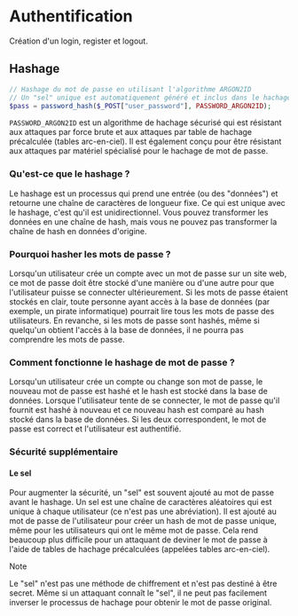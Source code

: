 # Authentification

Création d'un login, register et logout.

## Hashage

```php
// Hashage du mot de passe en utilisant l'algorithme ARGON2ID
// Un "sel" unique est automatiquement généré et inclus dans le hachage du mot de passe
$pass = password_hash($_POST["user_password"], PASSWORD_ARGON2ID);
```

`PASSWORD_ARGON2ID` est un algorithme de hachage sécurisé qui est résistant aux attaques par force brute et aux attaques par table de hachage précalculée (tables arc-en-ciel). Il est également conçu pour être résistant aux attaques par matériel spécialisé pour le hachage de mot de passe.

### Qu'est-ce que le hashage ?

Le hashage est un processus qui prend une entrée (ou des "données") et retourne une chaîne de caractères de longueur fixe. Ce qui est unique avec le hashage, c'est qu'il est unidirectionnel. Vous pouvez transformer les données en une chaîne de hash, mais vous ne pouvez pas transformer la chaîne de hash en données d'origine.

### Pourquoi hasher les mots de passe ?

Lorsqu'un utilisateur crée un compte avec un mot de passe sur un site web, ce mot de passe doit être stocké d'une manière ou d'une autre pour que l'utilisateur puisse se connecter ultérieurement. Si les mots de passe étaient stockés en clair, toute personne ayant accès à la base de données (par exemple, un pirate informatique) pourrait lire tous les mots de passe des utilisateurs. En revanche, si les mots de passe sont hashés, même si quelqu'un obtient l'accès à la base de données, il ne pourra pas comprendre les mots de passe.

### Comment fonctionne le hashage de mot de passe ?

Lorsqu'un utilisateur crée un compte ou change son mot de passe, le nouveau mot de passe est hashé et le hash est stocké dans la base de données. Lorsque l'utilisateur tente de se connecter, le mot de passe qu'il fournit est hashé à nouveau et ce nouveau hash est comparé au hash stocké dans la base de données. Si les deux correspondent, le mot de passe est correct et l'utilisateur est authentifié.

### Sécurité supplémentaire

#### Le sel

Pour augmenter la sécurité, un "sel" est souvent ajouté au mot de passe avant le hashage. Un sel est une chaîne de caractères aléatoires qui est unique à chaque utilisateur (ce n'est pas une abréviation). Il est ajouté au mot de passe de l'utilisateur pour créer un hash de mot de passe unique, même pour les utilisateurs qui ont le même mot de passe. Cela rend beaucoup plus difficile pour un attaquant de deviner le mot de passe à l'aide de tables de hachage précalculées (appelées tables arc-en-ciel).

> [!NOTE]
> Le "sel" n'est pas une méthode de chiffrement et n'est pas destiné à être secret. Même si un attaquant connaît le "sel", il ne peut pas facilement inverser le processus de hachage pour obtenir le mot de passe original.